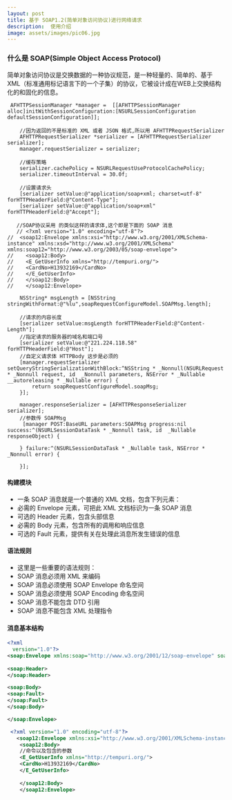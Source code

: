 ```yaml
---
layout: post
title: 基于 SOAP1.2(简单对象访问协议)进行网络请求
description:  使用介绍
image: assets/images/pic06.jpg
---
```


###  什么是 SOAP(Simple Object Access Protocol)
简单对象访问协议是交换数据的一种协议规范，是一种轻量的、简单的、基于XML（标准通用标记语言下的一个子集）的协议，它被设计成在WEB上交换结构化的和固化的信息。

~~~ObjC
 AFHTTPSessionManager *manager =  [[AFHTTPSessionManager alloc]initWithSessionConfiguration:[NSURLSessionConfiguration defaultSessionConfiguration]];
 
    //因为返回的不是标准的 XML 或者 JSON 格式,所以用 AFHTTPRequestSerializer
    AFHTTPRequestSerializer *serializer = [AFHTTPRequestSerializer serializer];
    manager.requestSerializer = serializer;
    
    //缓存策略
    serializer.cachePolicy = NSURLRequestUseProtocolCachePolicy;
    serializer.timeoutInterval = 30.0f;
    
    //设置请求头
    [serializer setValue:@"application/soap+xml; charset=utf-8" forHTTPHeaderField:@"Content-Type"];
    [serializer setValue:@"application/soap+xml" forHTTPHeaderField:@"Accept"];
   
   //SOAP协议采用 的类似这样的请求体,这个即是下面的 SOAP 消息
   // <?xml version="1.0" encoding="utf-8"?>
//  <soap12:Envelope xmlns:xsi="http://www.w3.org/2001/XMLSchema-instance" xmlns:xsd="http://www.w3.org/2001/XMLSchema" xmlns:soap12="http://www.w3.org/2003/05/soap-envelope">
//    <soap12:Body>
//    <E_GetUserInfo xmlns="http://tempuri.org/">
//    <CardNo>H13932169</CardNo>
//    </E_GetUserInfo>
//    </soap12:Body>
//    </soap12:Envelope>

    NSString* msgLength = [NSString stringWithFormat:@"%lu",soapRequestConfigureModel.SOAPMsg.length];
    
    //请求的内容长度
    [serializer setValue:msgLength forHTTPHeaderField:@"Content-Length"];
    //指定请求的服务器的域名和端口号
    [serializer setValue:@"221.224.118.58" forHTTPHeaderField:@"Host"];
    //自定义请求体 HTTPBody 这步是必须的
    [manager.requestSerializer setQueryStringSerializationWithBlock:^NSString * _Nonnull(NSURLRequest * _Nonnull request, id  _Nonnull parameters, NSError * _Nullable __autoreleasing * _Nullable error) {
        return soapRequestConfigureModel.soapMsg;
    }];

    manager.responseSerializer = [AFHTTPResponseSerializer serializer];
    //参数传 SOAPMsg
     [manager POST:BaseURL parameters:SOAPMsg progress:nil success:^(NSURLSessionDataTask * _Nonnull task, id  _Nullable responseObject) {
        
    } failure:^(NSURLSessionDataTask * _Nullable task, NSError * _Nonnull error) {
        
    }];
~~~

#### 构建模块
- 一条 SOAP 消息就是一个普通的 XML 文档，包含下列元素：
- 必需的 Envelope 元素，可把此 XML 文档标识为一条 SOAP 消息
- 可选的 Header 元素，包含头部信息
- 必需的 Body 元素，包含所有的调用和响应信息
- 可选的 Fault 元素，提供有关在处理此消息所发生错误的信息

#### 语法规则
- 这里是一些重要的语法规则：
- SOAP 消息必须用 XML 来编码
- SOAP 消息必须使用 SOAP Envelope 命名空间
- SOAP 消息必须使用 SOAP Encoding 命名空间
- SOAP 消息不能包含 DTD 引用
- SOAP 消息不能包含 XML 处理指令

#### 消息基本结构

~~~XML
<?xml
　version="1.0"?>
<soap:Envelope xmlns:soap="http://www.w3.org/2001/12/soap-envelope" soap:encodingStyle="http://www.w3.org/2001/12/soap-encoding">
 
<soap:Header>
</soap:Header>

<soap:Body>
<soap:Fault>
</soap:Fault>
</soap:Body>

</soap:Envelope>
~~~
~~~XML
 <?xml version="1.0" encoding="utf-8"?>
   <soap12:Envelope xmlns:xsi="http://www.w3.org/2001/XMLSchema-instance" xmlns:xsd="http://www.w3.org/2001/XMLSchema" xmlns:soap12="http://www.w3.org/2003/05/soap-envelope">
    <soap12:Body>
    //命令以及包含的参数
    <E_GetUserInfo xmlns="http://tempuri.org/">
    <CardNo>H13932169</CardNo>
    </E_GetUserInfo>
    
    </soap12:Body>
    </soap12:Envelope>
~~~



